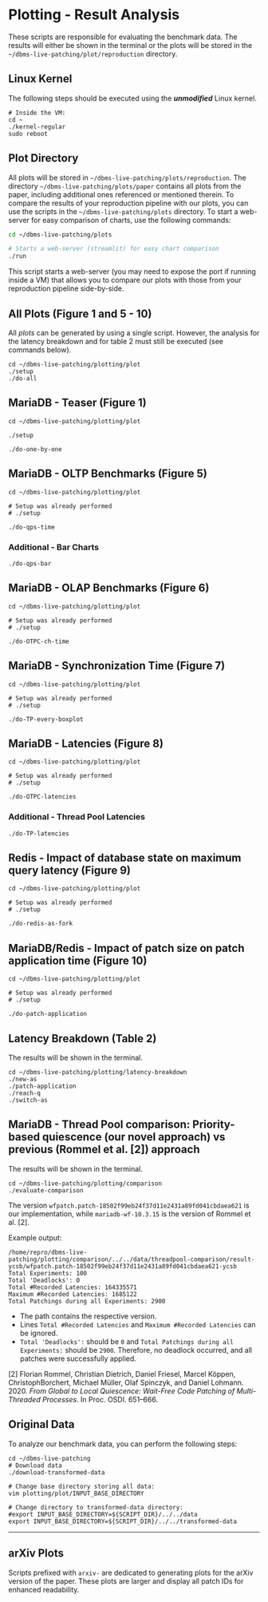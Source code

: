 # Plotting - Result Analysis

These scripts are responsible for evaluating the benchmark data. The results will either be shown in the terminal or the plots will be stored in the `~/dbms-live-patching/plot/reproduction` directory.

## Linux Kernel

The following steps should be executed using the ***unmodified*** Linux kernel.

```
# Inside the VM:
cd ~
./kernel-regular
sudo reboot
```

## Plot Directory

All plots will be stored in `~/dbms-live-patching/plots/reproduction`. The directory `~/dbms-live-patching/plots/paper` contains all plots from the paper, including additional ones referenced or mentioned therein. To compare the results of your reproduction pipeline with our plots, you can use the scripts in the `~/dbms-live-patching/plots` directory. To start a web-server for easy comparison of charts, use the following commands:

```bash
cd ~/dbms-live-patching/plots

# Starts a web-server (streamlit) for easy chart comparison
./run
```

This script starts a web-server (you may need to expose the port if running inside a VM) that allows you to compare our plots with those from your reproduction pipeline side-by-side.

## All Plots (Figure 1 and 5 - 10)

All *plots* can be generated by using a single script. However, the analysis for the latency breakdown and for table 2 must still be executed (see commands below).

```
cd ~/dbms-live-patching/plotting/plot
./setup
./do-all
```



## MariaDB - Teaser (Figure 1)

```
cd ~/dbms-live-patching/plotting/plot

./setup

./do-one-by-one
```

## MariaDB - OLTP Benchmarks (Figure 5)

```
cd ~/dbms-live-patching/plotting/plot

# Setup was already performed
# ./setup

./do-qps-time
```

### Additional - Bar Charts

```
./do-qps-bar
```



## MariaDB - OLAP Benchmarks (Figure 6)

```
cd ~/dbms-live-patching/plotting/plot

# Setup was already performed
# ./setup

./do-OTPC-ch-time
```

## MariaDB - Synchronization Time (Figure 7)

```
cd ~/dbms-live-patching/plotting/plot

# Setup was already performed
# ./setup

./do-TP-every-boxplot
```

## MariaDB - Latencies (Figure 8)

```
cd ~/dbms-live-patching/plotting/plot

# Setup was already performed
# ./setup

./do-OTPC-latencies
```

### Additional - Thread Pool Latencies

```
./do-TP-latencies
```

## Redis - Impact of database state on maximum query latency (Figure 9)

```
cd ~/dbms-live-patching/plotting/plot

# Setup was already performed
# ./setup

./do-redis-as-fork
```

## MariaDB/Redis - Impact of patch size on patch application time (Figure 10)

```
cd ~/dbms-live-patching/plotting/plot

# Setup was already performed
# ./setup

./do-patch-application
```

## Latency Breakdown (Table 2)

The results will be shown in the terminal.

```
cd ~/dbms-live-patching/plotting/latency-breakdown
./new-as
./patch-application
./reach-q
./switch-as
```

## MariaDB - Thread Pool comparison: Priority-based quiescence (our novel approach) vs previous (Rommel et al. [2]) approach

The results will be shown in the terminal.

```
cd ~/dbms-live-patching/plotting/comparison
./evaluate-comparison
```

The version `wfpatch.patch-18502f99eb24f37d11e2431a89fd041cbdaea621` is our implementation, while `mariadb-wf-10.3.15` is the version of Rommel et al. [2]. 

Example output:

```
/home/repro/dbms-live-patching/plotting/comparison/../../data/threadpool-comparison/result-ycsb/wfpatch.patch-18502f99eb24f37d11e2431a89fd041cbdaea621-ycsb
Total Experiments: 100
Total 'Deadlocks': 0
Total #Recorded Latencies: 164335571
Maximum #Recorded Latencies: 1685122
Total Patchings during all Experiments: 2900
```

- The path contains the respective version.
- Lines `Total #Recorded Latencies` and `Maximum #Recorded Latencies` can be ignored.
- `Total 'Deadlocks':` should be `0` and `Total Patchings during all Experiments:` should be `2900`. Therefore, no deadlock occurred, and all patches were successfully applied.

[2] Florian Rommel, Christian Dietrich, Daniel Friesel, Marcel Köppen, ChristophBorchert, Michael Müller, Olaf Spinczyk, and Daniel Lohmann. 2020. *From Global to Local Quiescence: Wait-Free Code Patching of Multi-Threaded Processes*. In Proc. OSDI. 651–666.

## Original Data

To analyze our benchmark data, you can perform the following steps:

```
cd ~/dbms-live-patching
# Download data
./download-transformed-data

# Change base directory storing all data:
vim plotting/plot/INPUT_BASE_DIRECTORY

# Change directory to transformed-data directory:
#export INPUT_BASE_DIRECTORY=${SCRIPT_DIR}/../../data
export INPUT_BASE_DIRECTORY=${SCRIPT_DIR}/../../transformed-data
```

---

## arXiv Plots

Scripts prefixed with `arxiv-` are dedicated to generating plots for the arXiv version of the paper. These plots are larger and display all patch IDs for enhanced readability.
